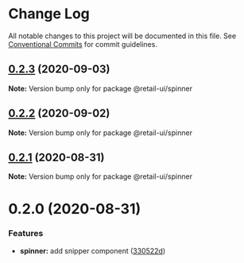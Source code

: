 # Change Log

All notable changes to this project will be documented in this file.
See [Conventional Commits](https://conventionalcommits.org) for commit guidelines.

## [0.2.3](https://github.com/sondh0127/retail-ui/compare/@retail-ui/spinner@0.2.2...@retail-ui/spinner@0.2.3) (2020-09-03)

**Note:** Version bump only for package @retail-ui/spinner

## [0.2.2](https://github.com/sondh0127/retail-ui/compare/@retail-ui/spinner@0.2.1...@retail-ui/spinner@0.2.2) (2020-09-02)

**Note:** Version bump only for package @retail-ui/spinner

## [0.2.1](https://github.com/sondh0127/retail-ui/compare/@retail-ui/spinner@0.2.0...@retail-ui/spinner@0.2.1) (2020-08-31)

**Note:** Version bump only for package @retail-ui/spinner

# 0.2.0 (2020-08-31)

### Features

- **spinner:** add snipper component ([330522d](https://github.com/sondh0127/retail-ui/commit/330522d35cd987bce158efabee8466d26d343670))
